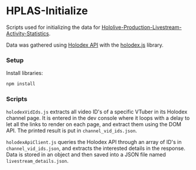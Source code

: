 # HPLAS-Initialize

Scripts used for initializing the data for [Hololive-Production-Livestream-Activity-Statistics](https://github.com/risbi0/Hololive-Production-Livestream-Activity-Statistics).

Data was gathered using [Holodex API](https://holodex.stoplight.io/) with the [holodex.js](https://github.com/HolodexNet/holodex.js) library.

### Setup

Install libraries:
```bash
npm install
```

### Scripts

`holodexVidIds.js` extracts all video ID's of a specific VTuber in its Holodex channel page. It is entered in the dev console where it loops with a delay to let all the links to render on each page, and extract them using the DOM API. The printed result is put in `channel_vid_ids.json`.

`holodexApiClient.js` queries the Holodex API through an array of ID's in `channel_vid_ids.json`, and extracts the interested details in the response. Data is stored in an object and then saved into a JSON file named `livestream_details.json`.